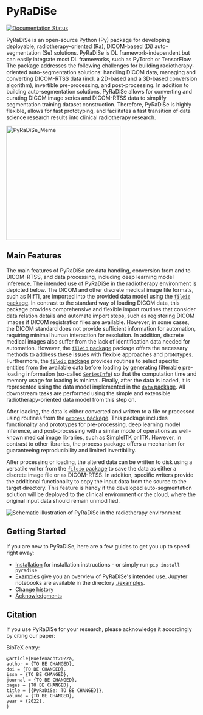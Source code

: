 PyRaDiSe
========

[![Documentation Status](https://readthedocs.org/projects/pyradise/badge/?version=latest)](https://pyradise.readthedocs.io/en/latest/?badge=latest)

PyRaDiSe is an open-source Python (Py) package for developing deployable, radiotherapy-oriented (Ra), DICOM-based (Di) 
auto-segmentation (Se) solutions. PyRaDiSe is DL framework-independent but can easily integrate most DL frameworks, 
such as PyTorch or TensorFlow. The package addresses the following challenges for building radiotherapy-oriented 
auto-segmentation solutions: handling DICOM data, managing and converting DICOM-RTSS data (incl. a 2D-based and 
a 3D-based conversion algorithm), invertible pre-processing, and post-processing. In addition to building 
auto-segmentation solutions, PyRaDiSe allows for converting and curating DICOM image series and DICOM-RTSS data to 
simplify segmentation training dataset construction. Therefore, PyRaDiSe is highly flexible, allows for fast 
prototyping, and facilitates a fast transition of data science research results into clinical radiotherapy research.

<img alt="PyRaDiSe_Meme" src="https://github.com/ubern-mia/pyradise/blob/main/docs/_static/meme.jpg" width="300">

Main Features
-------------
The main features of PyRaDiSe are data handling, conversion from and to DICOM-RTSS, and data processing, including deep 
learning model inference. The intended use of PyRaDiSe in the radiotherapy environment is depicted below. The 
DICOM and other discrete medical image file formats, such as NIfTI, are imported into the provided data model using 
the [`fileio` package](https://pyradise.readthedocs.io/en/latest/reference/pyradise.fileio.html). In contrast to the 
standard way of loading DICOM data, this package provides comprehensive and flexible import routines that consider 
data relation details and automate import steps, such as registering DICOM images if DICOM registration files are 
available. However, in some cases, the DICOM standard does not provide sufficient information for automation, 
requiring minimal human interaction for resolution. In addition, discrete medical images also suffer from the lack of 
identification data needed for automation. However, the [`fileio` package](https://pyradise.readthedocs.io/en/latest/reference/pyradise.fileio.html) 
package offers the necessary methods to address these issues with flexible approaches and prototypes. Furthermore, 
the [`fileio` package](https://pyradise.readthedocs.io/en/latest/reference/pyradise.fileio.html) provides 
routines to select specific entities from the available data before loading by generating filterable pre-loading 
information (so-called [`SeriesInfo`](https://pyradise.readthedocs.io/en/latest/reference/pyradise.fileio.series_info.html#pyradise.fileio.series_info.SeriesInfo))
so that the computation time and memory usage for loading is minimal. Finally, after the data is loaded, it is 
represented using the data model implemented in the [`data` package](https://pyradise.readthedocs.io/en/latest/reference/pyradise.data.html). 
All downstream tasks are performed using the simple and extensible radiotherapy-oriented data model from this step on.

After loading, the data is either converted and written to a file or processed using routines from the 
[`process` package](https://pyradise.readthedocs.io/en/latest/reference/pyradise.process.html). This package includes 
functionality and prototypes for pre-processing, deep learning model inference, and post-processing with a similar mode 
of operations as well-known medical image libraries, such as SimpleITK or ITK. However, in contrast to other libraries, 
the process package offers a mechanism for guaranteeing reproducibility and limited invertibility.

After processing or loading, the altered data can be written to disk using a versatile writer from the 
[`fileio` package](https://pyradise.readthedocs.io/en/latest/reference/pyradise.fileio.html) to save the data as either 
a discrete image file or as DICOM-RTSS. In addition, specific writers provide the additional functionality to copy 
the input data from the source to the target directory. This feature is handy if the developed auto-segmentation 
solution will be deployed to the clinical environment or the cloud, where the original input data should remain 
unmodified.

<img src="https://github.com/ubern-mia/pyradise/raw/main/docs/_static/architecture_overview_v2.png" alt="Schematic illustration of PyRaDiSe in the radiotherapy environment">


Getting Started
---------------

If you are new to PyRaDiSe, here are a few guides to get you up to speed right away:

 - [Installation](https://pyradise.readthedocs.io/en/latest/installation.html) for installation instructions - or simply run `pip install pyradise`
 - [Examples](https://pyradise.readthedocs.io/en/latest/examples.html) give you an overview of PyRaDiSe's intended use. Jupyter notebooks are available in the directory [./examples](https://github.com/ubern-mia/pyradise/tree/main/examples/).
 - [Change history](https://pyradise.readthedocs.io/en/latest/change_history.html)
 - [Acknowledgments](https://pyradise.readthedocs.io/en/latest/acknowledgment.html)


Citation
--------

If you use PyRaDiSe for your research, please acknowledge it accordingly by citing our paper:

BibTeX entry:

    @article{Ruefenacht2022a,
    author = {TO BE CHANGED},
    doi = {TO BE CHANGED},
    issn = {TO BE CHANGED},
    journal = {TO BE CHANGED},
    pages = {TO BE CHANGED},
    title = {{PyRaDiSe: TO BE CHANGED}},
    volume = {TO BE CHANGED},
    year = {2022},
    }
